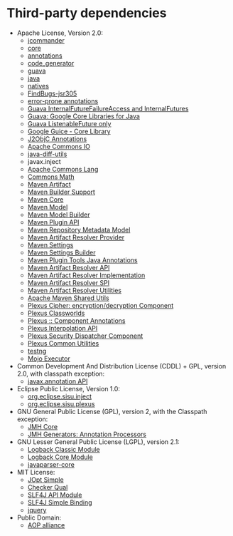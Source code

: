   # Third-party dependencies
  * Apache License, Version 2.0:
    * [jcommander](https://jcommander.org)
    * [core](https://github.com/cowwoc/pouch/core/)
    * [annotations](https://github.com/cowwoc/requirements.java/annotations/)
    * [code_generator](https://github.com/cowwoc/requirements.java/code_generator/)
    * [guava](https://github.com/cowwoc/requirements.java/guava/)
    * [java](https://github.com/cowwoc/requirements.java/java/)
    * [natives](https://github.com/cowwoc/requirements.java/natives/)
    * [FindBugs-jsr305](http://findbugs.sourceforge.net/)
    * [error-prone annotations](https://errorprone.info/error_prone_annotations)
    * [Guava InternalFutureFailureAccess and InternalFutures](https://github.com/google/guava/failureaccess)
    * [Guava: Google Core Libraries for Java](https://github.com/google/guava)
    * [Guava ListenableFuture only](https://github.com/google/guava/listenablefuture)
    * [Google Guice - Core Library](https://github.com/google/guice/guice)
    * [J2ObjC Annotations](https://github.com/google/j2objc/)
    * [Apache Commons IO](http://commons.apache.org/proper/commons-io/)
    * [java-diff-utils](https://github.com/java-diff-utils/java-diff-utils/java-diff-utils)
    * javax.inject
    * [Apache Commons Lang](http://commons.apache.org/proper/commons-lang/)
    * [Commons Math](http://commons.apache.org/proper/commons-math/)
    * [Maven Artifact](https://maven.apache.org/ref/3.8.6/maven-artifact/)
    * [Maven Builder Support](https://maven.apache.org/ref/3.8.6/maven-builder-support/)
    * [Maven Core](https://maven.apache.org/ref/3.8.6/maven-core/)
    * [Maven Model](https://maven.apache.org/ref/3.8.6/maven-model/)
    * [Maven Model Builder](https://maven.apache.org/ref/3.8.6/maven-model-builder/)
    * [Maven Plugin API](https://maven.apache.org/ref/3.8.6/maven-plugin-api/)
    * [Maven Repository Metadata Model](https://maven.apache.org/ref/3.8.6/maven-repository-metadata/)
    * [Maven Artifact Resolver Provider](https://maven.apache.org/ref/3.8.6/maven-resolver-provider/)
    * [Maven Settings](https://maven.apache.org/ref/3.8.6/maven-settings/)
    * [Maven Settings Builder](https://maven.apache.org/ref/3.8.6/maven-settings-builder/)
    * [Maven Plugin Tools Java Annotations](https://maven.apache.org/plugin-tools/maven-plugin-annotations)
    * [Maven Artifact Resolver API](https://maven.apache.org/resolver/maven-resolver-api/)
    * [Maven Artifact Resolver Implementation](https://maven.apache.org/resolver/maven-resolver-impl/)
    * [Maven Artifact Resolver SPI](https://maven.apache.org/resolver/maven-resolver-spi/)
    * [Maven Artifact Resolver Utilities](https://maven.apache.org/resolver/maven-resolver-util/)
    * [Apache Maven Shared Utils](https://maven.apache.org/shared/maven-shared-utils/)
    * [Plexus Cipher: encryption/decryption Component](https://codehaus-plexus.github.io/plexus-cipher/)
    * [Plexus Classworlds](http://codehaus-plexus.github.io/plexus-classworlds/)
    * [Plexus :: Component Annotations](http://codehaus-plexus.github.io/plexus-containers/plexus-component-annotations/)
    * [Plexus Interpolation API](http://codehaus-plexus.github.io/plexus-interpolation/)
    * [Plexus Security Dispatcher Component](https://codehaus-plexus.github.io/plexus-sec-dispatcher/)
    * [Plexus Common Utilities](http://codehaus-plexus.github.io/plexus-utils/)
    * [testng](https://testng.org)
    * [Mojo Executor](https://mojo-executor.github.io/mojo-executor/mojo-executor/)
  * Common Development And Distribution License (CDDL) + GPL, version 2.0, with
									classpath exception:
    * [javax.annotation API](http://jcp.org/en/jsr/detail?id=250)
  * Eclipse Public License, Version 1.0:
    * [org.eclipse.sisu.inject](http://www.eclipse.org/sisu/org.eclipse.sisu.inject/)
    * [org.eclipse.sisu.plexus](http://www.eclipse.org/sisu/org.eclipse.sisu.plexus/)
  * GNU General Public License (GPL), version 2, with the Classpath exception:
    * [JMH Core](http://openjdk.java.net/projects/code-tools/jmh/jmh-core/)
    * [JMH Generators: Annotation Processors](http://openjdk.java.net/projects/code-tools/jmh/jmh-generator-annprocess/)
  * GNU Lesser General Public License (LGPL), version 2.1:
    * [Logback Classic Module](http://logback.qos.ch/logback-classic)
    * [Logback Core Module](http://logback.qos.ch/logback-core)
    * [javaparser-core](https://github.com/javaparser/javaparser-core)
  * MIT License:
    * [JOpt Simple](http://jopt-simple.github.io/jopt-simple)
    * [Checker Qual](https://checkerframework.org)
    * [SLF4J API Module](http://www.slf4j.org)
    * [SLF4J Simple Binding](http://www.slf4j.org)
    * [jquery](http://webjars.org)
  * Public Domain:
    * [AOP alliance](http://aopalliance.sourceforge.net)
